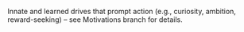 Innate and learned drives that prompt action (e.g., curiosity, ambition, reward-seeking) – see Motivations branch for details.
